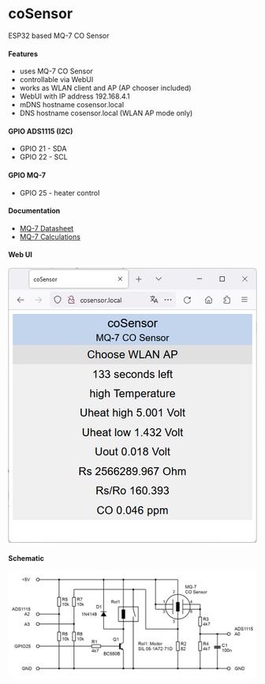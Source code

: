 # coSensor
ESP32 based MQ-7 CO Sensor
#### Features
* uses MQ-7 CO Sensor
* controllable via WebUI
* works as WLAN client and AP (AP chooser included)
* WebUI with IP address 192.168.4.1
* mDNS hostname cosensor.local
* DNS hostname cosensor.local (WLAN AP mode only)
#### GPIO ADS1115 (I2C)
* GPIO 21 - SDA
* GPIO 22 - SCL
#### GPIO MQ-7
* GPIO 25 - heater control
#### Documentation
* [MQ-7 Datasheet](documentation/MQ-7.pdf)
* [MQ-7 Calculations](documentation/mq-7.ods)
#### Web UI
![IMAGE ALT TEXT HERE](documentation/webUI.png)
#### Schematic
![IMAGE ALT TEXT HERE](documentation/coSensor.png)